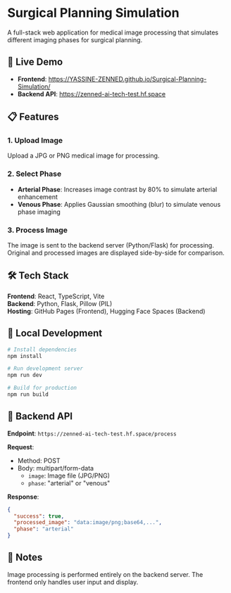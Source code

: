# Surgical Planning Simulation

A full-stack web application for medical image processing that simulates different imaging phases for surgical planning.

## 🔗 Live Demo

- **Frontend**: https://YASSINE-ZENNED.github.io/Surgical-Planning-Simulation/
- **Backend API**: https://zenned-ai-tech-test.hf.space

## 📋 Features

### 1. Upload Image
Upload a JPG or PNG medical image for processing.

### 2. Select Phase
- **Arterial Phase**: Increases image contrast by 80% to simulate arterial enhancement
- **Venous Phase**: Applies Gaussian smoothing (blur) to simulate venous phase imaging

### 3. Process Image
The image is sent to the backend server (Python/Flask) for processing. Original and processed images are displayed side-by-side for comparison.

## 🛠️ Tech Stack

**Frontend**: React, TypeScript, Vite  
**Backend**: Python, Flask, Pillow (PIL)  
**Hosting**: GitHub Pages (Frontend), Hugging Face Spaces (Backend)

## 🚀 Local Development

```bash
# Install dependencies
npm install

# Run development server
npm run dev

# Build for production
npm run build
```

## 📡 Backend API

**Endpoint**: `https://zenned-ai-tech-test.hf.space/process`

**Request**:
- Method: POST
- Body: multipart/form-data
    - `image`: Image file (JPG/PNG)
    - `phase`: "arterial" or "venous"

**Response**:
```json
{
  "success": true,
  "processed_image": "data:image/png;base64,...",
  "phase": "arterial"
}
```

## 📝 Notes

Image processing is performed entirely on the backend server. The frontend only handles user input and display.